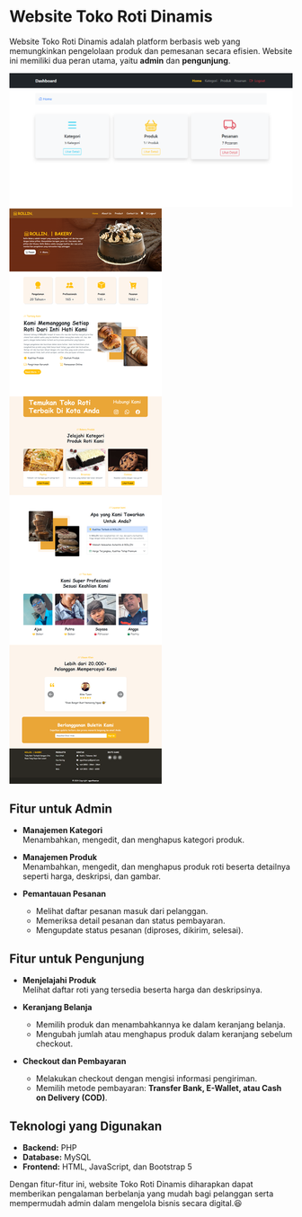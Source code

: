 # Website Toko Roti Dinamis

Website Toko Roti Dinamis adalah platform berbasis web yang memungkinkan pengelolaan produk dan pemesanan secara efisien. Website ini memiliki dua peran utama, yaitu **admin** dan **pengunjung**.

![Design preview for the Recipe page coding challenge](./adminPanel.png)
![Design preview for the Recipe page coding challenge](./halamanUtamaFix.png)

## Fitur untuk Admin

- **Manajemen Kategori**  
  Menambahkan, mengedit, dan menghapus kategori produk.  

- **Manajemen Produk**  
  Menambahkan, mengedit, dan menghapus produk roti beserta detailnya seperti harga, deskripsi, dan gambar.  

- **Pemantauan Pesanan**  
  - Melihat daftar pesanan masuk dari pelanggan.  
  - Memeriksa detail pesanan dan status pembayaran.  
  - Mengupdate status pesanan (diproses, dikirim, selesai).  

## Fitur untuk Pengunjung

- **Menjelajahi Produk**  
  Melihat daftar roti yang tersedia beserta harga dan deskripsinya.  

- **Keranjang Belanja**  
  - Memilih produk dan menambahkannya ke dalam keranjang belanja.  
  - Mengubah jumlah atau menghapus produk dalam keranjang sebelum checkout.  

- **Checkout dan Pembayaran**  
  - Melakukan checkout dengan mengisi informasi pengiriman.  
  - Memilih metode pembayaran: **Transfer Bank, E-Wallet, atau Cash on Delivery (COD)**.  

## Teknologi yang Digunakan

- **Backend:** PHP  
- **Database:** MySQL  
- **Frontend:** HTML, JavaScript, dan Bootstrap 5  

Dengan fitur-fitur ini, website Toko Roti Dinamis diharapkan dapat memberikan pengalaman berbelanja yang mudah bagi pelanggan serta mempermudah admin dalam mengelola bisnis secara digital.😆
